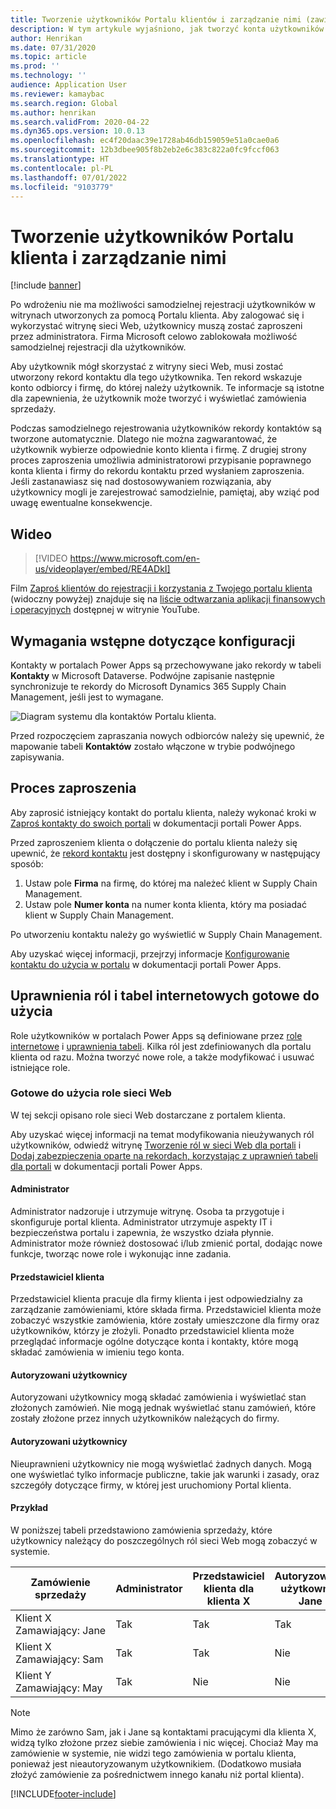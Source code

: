 ```yaml
---
title: Tworzenie użytkowników Portalu klientów i zarządzanie nimi (zawiera wideo)
description: W tym artykule wyjaśniono, jak tworzyć konta użytkowników Portalu klienta i ustawiać dla nich uprawnienia.
author: Henrikan
ms.date: 07/31/2020
ms.topic: article
ms.prod: ''
ms.technology: ''
audience: Application User
ms.reviewer: kamaybac
ms.search.region: Global
ms.author: henrikan
ms.search.validFrom: 2020-04-22
ms.dyn365.ops.version: 10.0.13
ms.openlocfilehash: ec4f20daac39e1728ab46db159059e51a0cae0a6
ms.sourcegitcommit: 12b3dbee905f8b2eb2e6c383c822a0fc9fccf063
ms.translationtype: HT
ms.contentlocale: pl-PL
ms.lasthandoff: 07/01/2022
ms.locfileid: "9103779"
---
```

# <a name="create-and-manage-customer-portal-users"></a>Tworzenie użytkowników Portalu klienta i zarządzanie nimi

[!include [banner](../includes/banner.md)]


Po wdrożeniu nie ma możliwości samodzielnej rejestracji użytkowników w witrynach utworzonych za pomocą Portalu klienta. Aby zalogować się i wykorzystać witrynę sieci Web, użytkownicy muszą zostać zaproszeni przez administratora. Firma Microsoft celowo zablokowała możliwość samodzielnej rejestracji dla użytkowników.

Aby użytkownik mógł skorzystać z witryny sieci Web, musi zostać utworzony rekord kontaktu dla tego użytkownika. Ten rekord wskazuje konto odbiorcy i firmę, do której należy użytkownik. Te informacje są istotne dla zapewnienia, że użytkownik może tworzyć i wyświetlać zamówienia sprzedaży.

Podczas samodzielnego rejestrowania użytkowników rekordy kontaktów są tworzone automatycznie. Dlatego nie można zagwarantować, że użytkownik wybierze odpowiednie konto klienta i firmę. Z drugiej strony proces zaproszenia umożliwia administratorowi przypisanie poprawnego konta klienta i firmy do rekordu kontaktu przed wysłaniem zaproszenia. Jeśli zastanawiasz się nad dostosowywaniem rozwiązania, aby użytkownicy mogli je zarejestrować samodzielnie, pamiętaj, aby wziąć pod uwagę ewentualne konsekwencje.

## <a name="video"></a>Wideo
> [!VIDEO https://www.microsoft.com/en-us/videoplayer/embed/RE4ADkI]

Film [Zaproś klientów do rejestracji i korzystania z Twojego portalu klienta](https://youtu.be/drGUYHX9QIQ) (widoczny powyżej) znajduje się na [liście odtwarzania aplikacji finansowych i operacyjnych](https://www.youtube.com/playlist?list=PLcakwueIHoT_SYfIaPGoOhloFoCXiUSyW) dostępnej w witrynie YouTube.

## <a name="prerequisite-setup"></a>Wymagania wstępne dotyczące konfiguracji

Kontakty w portalach Power Apps są przechowywane jako rekordy w tabeli **Kontakty** w Microsoft Dataverse. Podwójne zapisanie następnie synchronizuje te rekordy do Microsoft Dynamics 365 Supply Chain Management, jeśli jest to wymagane.

![Diagram systemu dla kontaktów Portalu klienta.](media/customer-portal-contacts.png "Diagram systemu dla kontaktów Portalu klienta")

Przed rozpoczęciem zapraszania nowych odbiorców należy się upewnić, że mapowanie tabeli **Kontaktów** zostało włączone w trybie podwójnego zapisywania.

## <a name="the-invitation-process"></a>Proces zaproszenia

Aby zaprosić istniejący kontakt do portalu klienta, należy wykonać kroki w [Zaproś kontakty do swoich portali](/powerapps/maker/portals/configure/invite-contacts) w dokumentacji portali Power Apps.

Przed zaproszeniem klienta o dołączenie do portalu klienta należy się upewnić, że [rekord kontaktu](/powerapps/maker/portals/configure/configure-contacts) jest dostępny i skonfigurowany w następujący sposób:

1. Ustaw pole **Firma** na firmę, do której ma należeć klient w Supply Chain Management.
2. Ustaw pole **Numer konta** na numer konta klienta, który ma posiadać klient w Supply Chain Management.

Po utworzeniu kontaktu należy go wyświetlić w Supply Chain Management.

Aby uzyskać więcej informacji, przejrzyj informacje [Konfigurowanie kontaktu do użycia w portalu](/powerapps/maker/portals/configure/configure-contacts) w dokumentacji portali Power Apps.

## <a name="out-of-box-web-roles-and-table-permissions"></a>Uprawnienia ról i tabel internetowych gotowe do użycia

Role użytkowników w portalach Power Apps są definiowane przez [role internetowe](/powerapps/maker/portals/configure/create-web-roles) i [uprawnienia tabeli](/powerapps/maker/portals/configure/assign-entity-permissions). Kilka ról jest zdefiniowanych dla portalu klienta od razu. Można tworzyć nowe role, a także modyfikować i usuwać istniejące role.

### <a name="out-of-box-web-roles"></a>Gotowe do użycia role sieci Web

W tej sekcji opisano role sieci Web dostarczane z portalem klienta.

Aby uzyskać więcej informacji na temat modyfikowania nieużywanych ról użytkowników, odwiedź witrynę [Tworzenie ról w sieci Web dla portali](/powerapps/maker/portals/configure/create-web-roles) i [Dodaj zabezpieczenia oparte na rekordach, korzystając z uprawnień tabeli dla portali](/powerapps/maker/portals/configure/assign-entity-permissions) w dokumentacji portali Power Apps.

#### <a name="administrator"></a>Administrator

Administrator nadzoruje i utrzymuje witrynę. Osoba ta przygotuje i skonfiguruje portal klienta. Administrator utrzymuje aspekty IT i bezpieczeństwa portalu i zapewnia, że wszystko działa płynnie. Administrator może również dostosować i/lub zmienić portal, dodając nowe funkcje, tworząc nowe role i wykonując inne zadania.

#### <a name="customer-representative"></a>Przedstawiciel klienta

Przedstawiciel klienta pracuje dla firmy klienta i jest odpowiedzialny za zarządzanie zamówieniami, które składa firma. Przedstawiciel klienta może zobaczyć wszystkie zamówienia, które zostały umieszczone dla firmy oraz użytkowników, którzy je złożyli. Ponadto przedstawiciel klienta może przeglądać informacje ogólne dotyczące konta i kontakty, które mogą składać zamówienia w imieniu tego konta.

#### <a name="authorized-users"></a>Autoryzowani użytkownicy

Autoryzowani użytkownicy mogą składać zamówienia i wyświetlać stan złożonych zamówień. Nie mogą jednak wyświetlać stanu zamówień, które zostały złożone przez innych użytkowników należących do firmy.

#### <a name="unauthorized-users"></a>Autoryzowani użytkownicy

Nieuprawnieni użytkownicy nie mogą wyświetlać żadnych danych. Mogą one wyświetlać tylko informacje publiczne, takie jak warunki i zasady, oraz szczegóły dotyczące firmy, w której jest uruchomiony Portal klienta.

#### <a name="example"></a>Przykład

W poniższej tabeli przedstawiono zamówienia sprzedaży, które użytkownicy należący do poszczególnych ról sieci Web mogą zobaczyć w systemie.

| Zamówienie sprzedaży | Administrator | Przedstawiciel klienta dla klienta&nbsp;X | Autoryzowany użytkownik: Jane | Autoryzowany użytkownik: Sam | Autoryzowany użytkownik: May |
|---|---|---|---|---|---|
| Klient&nbsp;X Zamawiający:&nbsp;Jane | Tak | Tak | Tak | Nie | Nie |
| Klient&nbsp;X Zamawiający:&nbsp;Sam | Tak | Tak | Nie | Tak | Nie |
| Klient&nbsp;Y Zamawiający:&nbsp;May | Tak | Nie | Nie | Nie | Nie |

> [!NOTE]
> Mimo że zarówno Sam, jak i Jane są kontaktami pracującymi dla klienta X, widzą tylko złożone przez siebie zamówienia i nic więcej. Chociaż May ma zamówienie w systemie, nie widzi tego zamówienia w portalu klienta, ponieważ jest nieautoryzowanym użytkownikiem. (Dodatkowo musiała złożyć zamówienie za pośrednictwem innego kanału niż portal klienta).


[!INCLUDE[footer-include](../../includes/footer-banner.md)]
